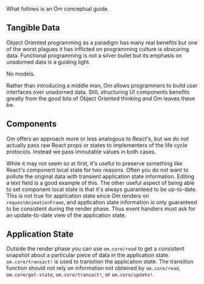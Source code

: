 What follows is an Om conceptual guide.

## Tangible Data

Object Oriented programming as a paradigm has many real benefits but
one of the worst plagues it has inflicted on programming culture is
obscuring data. Functional programming is not a silver bullet but its
emphasis on unadorned data is a guiding light.

No models.

Rather than introducing a middle man, Om allows programmers to build
user interfaces over unadorned data. Still, structuring UI components
benefits greatly from the good bits of Object Oriented thinking and Om
leaves these be.

## Components

Om offers an approach more or less analogous to
React's, but we do not actually pass raw React props or states to
implementers of the life cycle protocols. Instead we pass immutable
values in both cases.

While it may not seem so at first, it's useful to preserve something
like React's component local state for two reasons. Often you do not
want to pollute the original data with transient application state
information. Editing a text field is a good example of this. The other
useful aspect of being able to set component local state is that it's
always guaranteed to be up-to-date. This is not true for application
state since Om renders on `requestAnimationFrame`, and application
state information is only guaranteed to be consistent during the
render phase. Thus event handlers must ask for an update-to-date
view of the application state.

## Application State

Outside the render phase you can use `om.core/read` to get a consistent
snapshot about a particular piece of data in the application
state. `om.core/transact!` is used to transition the application
state. The transition function should not rely on information not
obtained by `om.core/read`, `om.core/get-state`, `om.core/transact!`,
or `om.core/update!`.
